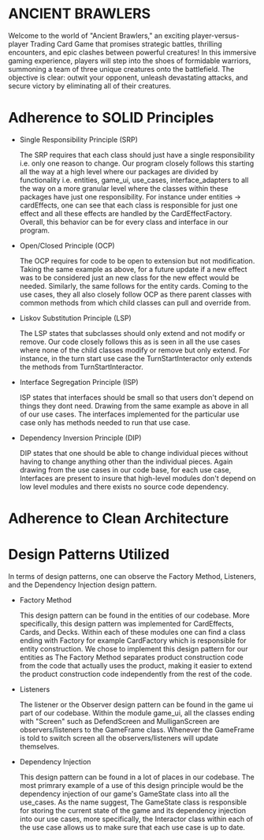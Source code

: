 # ANCIENT BRAWLERS
Welcome to the world of "Ancient Brawlers," an exciting player-versus-player Trading Card Game that promises strategic battles, 
thrilling encounters, and epic clashes between powerful creatures! In this immersive gaming experience, players will step 
into the shoes of formidable warriors, summoning a team of three unique creatures onto the battlefield. The objective is 
clear: outwit your opponent, unleash devastating attacks, and secure victory by eliminating all of their creatures.



# Adherence to SOLID Principles
* Single Responsibility Principle (SRP)<br>
  
    The SRP requires that each class should just have a single responsibility i.e. only one reason to change. 
    Our program closely follows this starting all the way at a high level where our packages are divided by functionality
    i.e. entities, game_ui, use_cases, interface_adapters to all the way on a more granular level where the classes within
    these packages have just one responsibility. For instance under entities -> cardEffects, one can see that each class 
    is responsible for just one effect and all these effects are handled by the CardEffectFactory. Overall, this behavior can be
    for every class and interface in our program.
* Open/Closed Principle (OCP)<br>

    The OCP requires for code to be open to extension but not modification. Taking the same example as above, for a future 
    update if a new effect was to be considered just an new class for the new effect would be needed. Similarly, the same 
    follows for the entity cards. Coming to the use cases, they all also closely follow OCP as there parent classes with
    common methods from which child classes can pull and override from.
* Liskov Substitution Principle (LSP)<br>

    The LSP states that subclasses should only extend and not modify or remove. Our code closely follows this as is seen 
    in all the use cases where none of the child classes modify or remove but only extend. For instance, in the turn start
    use case the TurnStartInteractor only extends the methods from TurnStartInteractor.
* Interface Segregation Principle (ISP)<br>

    ISP states that interfaces should be small so that users don't depend on things they dont need. Drawing from the 
    same example as above in all of our use cases. The interfaces implemented for the particular use case only has methods
    needed to run that use case.
* Dependency Inversion Principle (DIP)<br>

    DIP states that one should be able to change individual pieces without having to change anything other than the 
    individual pieces. Again drawing from the use cases in our code base, for each use case, Interfaces are present to 
    insure that high-level modules don't depend on low level modules and there exists no source code dependency.

# Adherence to Clean Architecture

# Design Patterns Utilized
In terms of design patterns, one can observe the Factory Method, Listeners, and the Dependency Injection design pattern.

* Factory Method<br>

  This design pattern can be found in the entities of our codebase. More specifically, this design pattern was implemented for CardEffects,   Cards, and Decks. Within each of these modules one can find a class ending with Factory for example CardFactory which is responsible 
  for entity construction. We chose to implement this design pattern for our entities as The Factory Method separates product construction 
  code from the code that actually uses the product, making it easier to extend the product construction code independently from the rest 
  of the code.
* Listeners<br>

  The listener or the Observer design pattern can be found in the game ui part of our codebase. Within the module game_ui, all the classes 
  ending with "Screen" such as DefendScreen and MulliganScreen are observers/listeners to the GameFrame class. Whenever the GameFrame is 
  told to switch screen all the observers/listeners will update themselves.   
* Dependency Injection<br>

  This design pattern can be found in a lot of places in our codebase. The most primrary example of a use of this design principle would be
  the dependency injection of our game's GameState class into all the use_cases. As the name suggest, The GameState class is responsible 
  for storing the current state of the game and its dependency injection into our use cases, more specifically, the Interactor class within 
  each of the use case allows us to make sure that each use case is up to date.   


